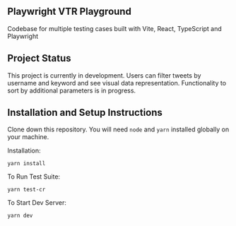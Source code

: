 ## Playwright VTR Playground

Codebase for multiple testing cases built with Vite, React, TypeScript and Playwright

## Project Status

This project is currently in development. Users can filter tweets by username and keyword and see visual data representation. Functionality to sort by additional parameters is in progress.


## Installation and Setup Instructions

Clone down this repository. You will need `node` and `yarn` installed globally on your machine.  

Installation:

```yarn install```

To Run Test Suite:  

```yarn test-cr```  

To Start Dev Server:

```yarn dev```  
